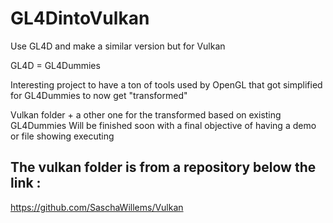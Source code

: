 # GL4DintoVulkan
Use GL4D and make a similar version but for Vulkan

GL4D = GL4Dummies

Interesting project to have a ton of tools used by OpenGL that got simplified for GL4Dummies to now get "transformed" 


Vulkan folder + a other one for the transformed based on existing GL4Dummies
Will be finished soon with a final objective of having a demo or file showing executing
## The vulkan folder is from a repository below the link : 

https://github.com/SaschaWillems/Vulkan
